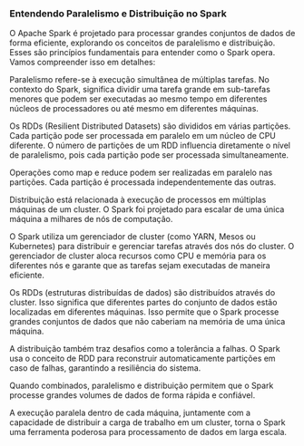 ### Entendendo Paralelismo e Distribuição no Spark

O Apache Spark é projetado para processar grandes conjuntos de dados de forma eficiente, explorando os conceitos de paralelismo e distribuição. Esses são princípios fundamentais para entender como o Spark opera. Vamos compreender isso em detalhes:

Paralelismo refere-se à execução simultânea de múltiplas tarefas. No contexto do Spark, significa dividir uma tarefa grande em sub-tarefas menores que podem ser executadas ao mesmo tempo em diferentes núcleos de processadores ou até mesmo em diferentes máquinas.

Os RDDs (Resilient Distributed Datasets) são divididos em várias partições. Cada partição pode ser processada em paralelo em um núcleo de CPU diferente. O número de partições de um RDD influencia diretamente o nível de paralelismo, pois cada partição pode ser processada simultaneamente.

Operações como map e reduce podem ser realizadas em paralelo nas partições. Cada partição é processada independentemente das outras.

Distribuição está relacionada à execução de processos em múltiplas máquinas de um cluster. O Spark foi projetado para escalar de uma única máquina a milhares de nós de computação.

O Spark utiliza um gerenciador de cluster (como YARN, Mesos ou Kubernetes) para distribuir e gerenciar tarefas através dos nós do cluster. O gerenciador de cluster aloca recursos como CPU e memória para os diferentes nós e garante que as tarefas sejam executadas de maneira eficiente.

Os RDDs (estruturas distribuídas de dados) são distribuídos através do cluster. Isso significa que diferentes partes do conjunto de dados estão localizadas em diferentes máquinas. Isso permite que o Spark processe grandes conjuntos de dados que não caberiam na memória de uma única máquina.

A distribuição também traz desafios como a tolerância a falhas. O Spark usa o conceito de RDD para reconstruir automaticamente partições em caso de falhas, garantindo a resiliência do sistema.

Quando combinados, paralelismo e distribuição permitem que o Spark processe grandes volumes de dados de forma rápida e confiável.

A execução paralela dentro de cada máquina, juntamente com a capacidade de distribuir a carga de trabalho em um cluster, torna o Spark uma ferramenta poderosa para processamento de dados em larga escala.